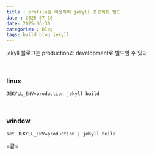 ```yaml
---
title : profile을 이용하여 jekyll 프로젝트 빌드
date : 2025-07-16
date: 2025-06-30
categories : blog
tags: build blog jekyll
--- 
```


jekyll 블로그는 production과 development로 빌드할 수 있다. 

<br>

### linux

```
JEKYLL_ENV=production jekyll build
```

<br>

### window

```
set JEKYLL_ENV=production | jekyll build
```

=끝=

